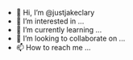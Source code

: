 - 👋 Hi, I’m @justjakeclary
- 👀 I’m interested in ...
- 🌱 I’m currently learning ...
- 💞️ I’m looking to collaborate on ...
- 📫 How to reach me ...

<!---
justjakeclary/justjakeclary is a ✨ special ✨ repository because its `README.md` (this file) appears on your GitHub profile.
You can click the Preview link to take a look at your changes.
--->
